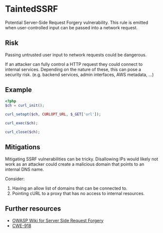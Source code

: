 # TaintedSSRF

Potential Server-Side Request Forgery vulnerability. This rule is emitted when user-controlled input can be passed into a network request.

## Risk

Passing untrusted user input to network requests could be dangerous. 

If an attacker can fully control a HTTP request they could connect to internal services. Depending on the nature of these, this can pose a security risk. (e.g. backend services, admin interfaces, AWS metadata, ...)

## Example

```php
<?php
$ch = curl_init();

curl_setopt($ch, CURLOPT_URL, $_GET['url']);

curl_exec($ch);

curl_close($ch);
```

## Mitigations

Mitigating SSRF vulnerabilities can be tricky. Disallowing IPs would likely not work as an attacker could create a malicious domain that points to an internal DNS name.

Consider:

1. Having an allow list of domains that can be connected to.
2. Pointing cURL to a proxy that has no access to internal resources.

## Further resources

- [OWASP Wiki for Server Side Request Forgery](https://owasp.org/www-community/attacks/Server_Side_Request_Forgery)
- [CWE-918](https://cwe.mitre.org/data/definitions/918)